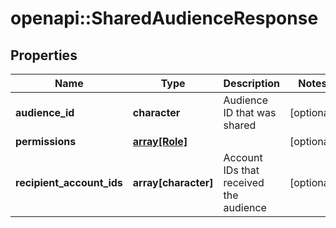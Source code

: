 # openapi::SharedAudienceResponse


## Properties
Name | Type | Description | Notes
------------ | ------------- | ------------- | -------------
**audience_id** | **character** | Audience ID that was shared | [optional] 
**permissions** | [**array[Role]**](Role.md) |  | [optional] 
**recipient_account_ids** | **array[character]** | Account IDs that received the audience | [optional] 


